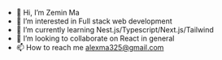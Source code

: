- 👋 Hi, I’m Zemin Ma
- 👀 I’m interested in Full stack web development
- 🌱 I’m currently learning Nest.js/Typescript/Next.js/Tailwind
- 💞️ I’m looking to collaborate on React in general
- 📫 How to reach me alexma325@gmail.com

<!---
xia0m/xia0m is a ✨ special ✨ repository because its `README.md` (this file) appears on your GitHub profile.
You can click the Preview link to take a look at your changes.
--->
